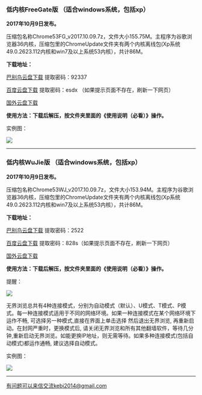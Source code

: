 
### 低内核FreeGate版  （适合windows系统，包括xp）

**2017年10月9日发布。**

压缩包名称Chrome53FG_v2017.10.09.7z，文件大小155.75M。主程序为谷歌浏览器36内核，压缩包里的ChromeUpdate文件夹有两个内核离线包(Xp系统49.0.2623.112内核和win7及以上系统53内核），共计86M。

**下载地址：**

[巴别鸟云盘下载](http://www.babel.cc/share.do?s=4327419573120499) 提取密码：92337

[百度云盘下载](https://pan.baidu.com/s/1nuLgqLz) 提取密码：esdx （如果提示页面不存在，刷新一下网页）

[国外云盘下载](https://nofile.io/f/Brv48y4BJUE#cb702bf58f3b98f6) 


**使用方法：下载后解压，按文件夹里面的《使用说明（必看）》操作。**


实例图：

![](https://raw.githubusercontent.com/Alvin9999/PAC/master/download/53freegate1.PNG)

***

### 低内核WuJie版  （适合windows系统，包括xp）

**2017年10月9日发布。**

压缩包名称Chrome53WJ_v2017.10.09.7z，文件大小153.94M。主程序为谷歌浏览器36内核，压缩包里的ChromeUpdate文件夹有两个内核离线包(Xp系统49.0.2623.112内核和win7及以上系统53内核），共计86M。

**下载地址：**

[巴别鸟云盘下载](http://www.babel.cc/share.do?s=1988295980708053) 提取密码：2522

[百度云盘下载](https://pan.baidu.com/s/1kVkSN59) 提取密码：828s（如果提示页面不存在，刷新一下网页）

[国外云盘下载](https://nofile.io/f/Fp1cYBJMXfa#f24c0b4fa2b7d105) 


**使用方法：下载后解压，按文件夹里面的《使用说明（必看）》操作。**

提醒：

![](https://raw.githubusercontent.com/Alvin9999/PAC/master/download/wujie2.png)

无界浏览总共有4种连接模式，分别为自动模式（默认）、U模式、T模式、P模式。每一种连接模式适用于不同的网络环境。如果一种连接模式在某个网络环境下运作不畅, 可选择另一种模式,直接在界面上单击选择 然后退出无界浏览, 再重新启动。在封网严重时，更换模式后, 请关闭无界浏览和所有其他翻墙软件，等待几分钟,重新启动无界浏览。如能更换IP地址，则无需等待。如果多种连接模式(包括自动模式)都运作通畅, 建议选择自动模式。

实例图：

![](https://raw.githubusercontent.com/Alvin9999/PAC/master/download/53wujie1.PNG)


***


有问题可以来信交流kebi2014@gmail.com